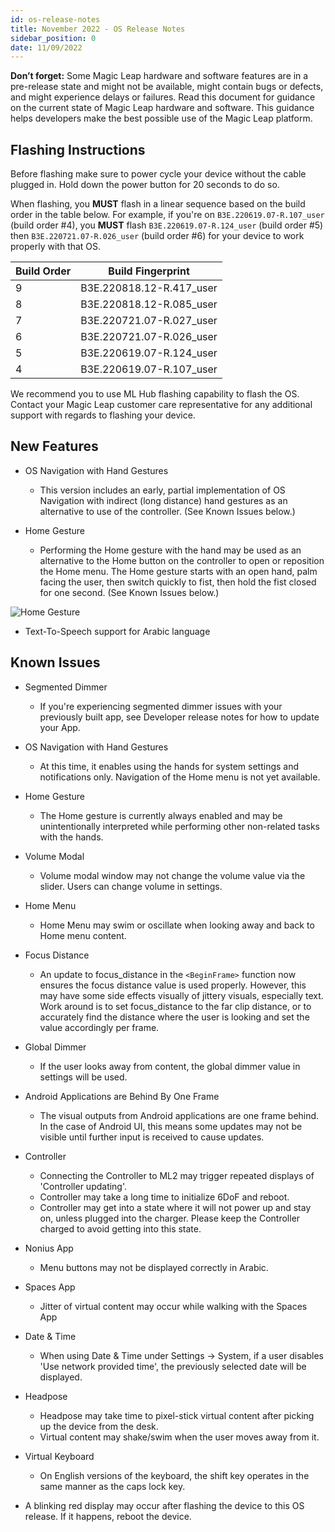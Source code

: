 ```yaml
---
id: os-release-notes
title: November 2022 - OS Release Notes
sidebar_position: 0
date: 11/09/2022
---
```


**Don’t forget:** Some Magic Leap hardware and software features are in a pre-release state and might not be available, might contain bugs or defects, and might experience delays or failures. Read this document for guidance on the current state of Magic Leap hardware and software. This guidance helps developers make the best possible use of the Magic Leap platform.

## Flashing Instructions

Before flashing make sure to power cycle your device without the cable plugged in. Hold down the power button for 20 seconds to do so.

When flashing, you **MUST** flash in a linear sequence based on the build order in the table below. For example, if you're on `B3E.220619.07-R.107_user` (build order #4), you **MUST** flash `B3E.220619.07-R.124_user` (build order #5) then `B3E.220721.07-R.026_user` (build order #6) for your device to work properly with that OS.

| Build Order | Build Fingerprint |
|---|---|
| 9 | B3E.220818.12-R.417_user |
| 8 | B3E.220818.12-R.085_user |
| 7 | B3E.220721.07-R.027_user |
| 6 | B3E.220721.07-R.026_user |
| 5 | B3E.220619.07-R.124_user |
| 4 | B3E.220619.07-R.107_user |

We recommend you to use ML Hub flashing capability to flash the OS. Contact your Magic Leap customer care representative for any additional support with regards to flashing your device.

## New Features

- OS Navigation with Hand Gestures
  - This version includes an early, partial implementation of OS Navigation with indirect (long distance) hand gestures as an alternative to use of the controller. (See Known Issues below.)

- Home Gesture
  - Performing the Home gesture with the hand may be used as an alternative to the Home button on the controller to open or reposition the Home menu. The Home gesture starts with an open hand, palm facing the user, then switch quickly to fist, then hold the fist closed for one second. (See Known Issues below.)

![Home Gesture](/img/releases/home-gesture.gif)

- Text-To-Speech support for Arabic language

## Known Issues

- Segmented Dimmer
  - If you're experiencing segmented dimmer issues with your previously built app, see Developer release notes for how to update your App.

- OS Navigation with Hand Gestures
  - At this time, it enables using the hands for system settings and notifications only. Navigation of the Home menu is not yet available.

- Home Gesture
  - The Home gesture is currently always enabled and may be unintentionally interpreted while performing other non-related tasks with the hands.

- Volume Modal
  - Volume modal window may not change the volume value via the slider. Users can change volume in settings.

- Home Menu
  - Home Menu may swim or oscillate when looking away and back to Home menu content.

- Focus Distance
  - An update to focus_distance in the `<BeginFrame>` function now ensures the focus distance value is used properly. However, this may have some side effects visually of jittery visuals, especially text. Work around is to set focus_distance to the far clip distance, or to accurately find the distance where the user is looking and set the value accordingly per frame.

- Global Dimmer
  - If the user looks away from content, the global dimmer value in settings will be used.

- Android Applications are Behind By One Frame
  - The visual outputs from Android applications are one frame behind. In the case of Android UI, this means some updates may not be visible until further input is received to cause updates.

- Controller
  - Connecting the Controller to ML2 may trigger repeated displays of 'Controller updating'.
  - Controller may take a long time to initialize 6DoF and reboot.
  - Controller may get into a state where it will not power up and stay on, unless plugged into the charger.  Please keep the Controller charged to avoid getting into this state.

- Nonius App
  - Menu buttons may not be displayed correctly in Arabic.

- Spaces App
  - Jitter of virtual content may occur while walking with the Spaces App

- Date & Time
  - When using Date & Time under Settings → System, if a user disables 'Use network provided time', the previously selected date will be displayed.

- Headpose
  - Headpose may take time to pixel-stick virtual content after picking up the device from the desk.
  - Virtual content may shake/swim when the user moves away from it.

- Virtual Keyboard
  - On English versions of the keyboard, the shift key operates in the same manner as the caps lock key.

- A blinking red display may occur after flashing the device to this OS release. If it happens, reboot the device.
